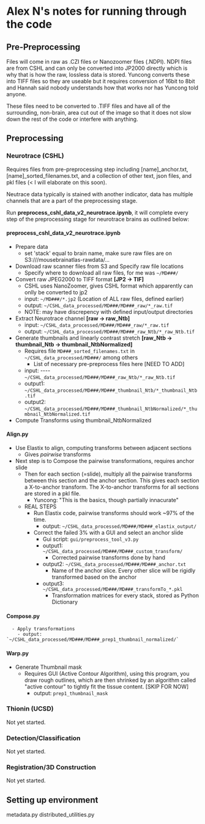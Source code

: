# Alex N's notes for running through the code

## Pre-Preprocessing
Files will come in raw as .CZI files or Nanozoomer files (.NDPI). NDPI files are from CSHL and can only be converted into JP2000 directly which is why that is how the raw, lossless data is stored. Yuncong converts these into TIFF files so they are useable but it requires conversion of 16bit to 8bit and Hannah said nobody understands how that works nor has Yuncong told anyone.

These files need to be converted to .TIFF files and have all of the surrounding, non-brain, area cut out of the image so that it does not slow down the rest of the code or interfere with anything.

## Preprocessing
### Neurotrace (CSHL)
Requires files from pre-preprocessing step including [name]_anchor.txt, [name]_sorted_filenames.txt, and a collection of other text, json files, and pkl files (< I will elaborate on this soon).

Neutrace data typically is stained with another indicator, data has multiple channels that are a part of the preprocessing stage.

Run **preprocess_cshl_data_v2_neurotrace.ipynb**, it will complete every step of the preprocessing stage for neurotrace brains as outlined below:
#### preprocess_cshl_data_v2_neurotrace.ipynb
* Prepare data
  - set 'stack' equal to brain name, make sure raw files are on S3:///mousebrainatlas-rawdata/...
* Download raw scanner files from S3 and Specify raw file locations
  - Specify where to download all raw files, for me was `~/MD###/`
* Convert raw JPEG2000 to TIFF format **[JP2 -> TIF]**
  - CSHL uses NanoZoomer, gives CSHL format which apparently can onlly be converted to jp2
  - input:  `~/MD###/*.jp2`  (Location of ALL raw files, defined earlier)
  - output: `~/CSHL_data_processed/MD###/MD###_raw/*_raw.tif`
  - NOTE: may have discrepency with defined input/output directories
* Extract Neurotrace channel **[raw -> raw_Ntb]**
  - input:  `~/CSHL_data_processed/MD###/MD###_raw/*_raw.tif`
  - output: `~/CSHL_data_processed/MD###/MD###_raw_Ntb/*_raw_Ntb.tif`
* Generate thumbnails and linearly contrast stretch **[raw_Ntb -> thumbnail_Ntb -> thumbnail_NtbNormalized]**
  - Requires file `MD###_sorted_filenames.txt` in `~/CSHL_data_processed/MD###/` among others
    - List of necessary pre-preprocess files here [NEED TO ADD]
  - input:   ----`~/CSHL_data_processed/MD###/MD###_raw_Ntb/*_raw_Ntb.tif`
  - output1: `~/CSHL_data_processed/MD###/MD###_thumbnail_Ntb/*_thumbnail_Ntb.tif`
  - output2: `~/CSHL_data_processed/MD###/MD###_thumbnail_NtbNormalized/*_thumbnail_NtbNormalized.tif`
* Compute Transforms using thumbnail_NtbNormalized
#### Align.py
  - Use Elastix to align, computing transforms between adjacent sections
    - Gives *pairwise* transforms
  - Next step is to Compose the pairwise transformations, requires anchor slide
    - Then for each section (=slide), multiply all the pairwise transforms between this section and the anchor section. This gives each section a X-to-anchor transform. The X-to-anchor transforms for all sections are stored in a pkl file.
      - Yuncong: "This is the basics, though partially innacurate"
    - REAL STEPS
      - Run Elastix code, pairwise transforms should work ~97% of the time. 
        - output: `~/CSHL_data_processed/MD###/MD###_elastix_output/`
      - Correct the failed 3% with a GUI and select an anchor slide
        - Gui script: `gui/preprocess_tool_v3.py`
        - output1: `~/CSHL_data_processed/MD###/MD###_custom_transform/`
          - Corrected pairwise transforms done by hand
        - output2: `~/CSHL_data_processed/MD###/MD###_anchor.txt`
          - Name of the anchor slice. Every other slice will be rigidly transformed based on the anchor
        - output3: `~/CSHL_data_processed/MD###/MD###_transformTo_*.pkl`
          - Transformation matrices for every stack, stored as Python Dictionary
#### Compose.py
      - Apply transformations
        - output: `~/CSHL_data_processed/MD###/MD###_prep1_thumbnail_normalized/`
#### Warp.py
* Generate Thumbnail mask
  - Requires GUI (Active Contour Algorithm), using this program, you draw rough outlines, which are then shrinked by an algorithm called "active contour" to tightly fit the tissue content. [SKIP FOR NOW]
    - output: `prep1_thumbnail_mask`



### Thionin (UCSD)
Not yet started.
### Detection/Classification
Not yet started.
### Registration/3D Construction
Not yet started.


## Setting up environment
metadata.py
distributed_utilities.py
